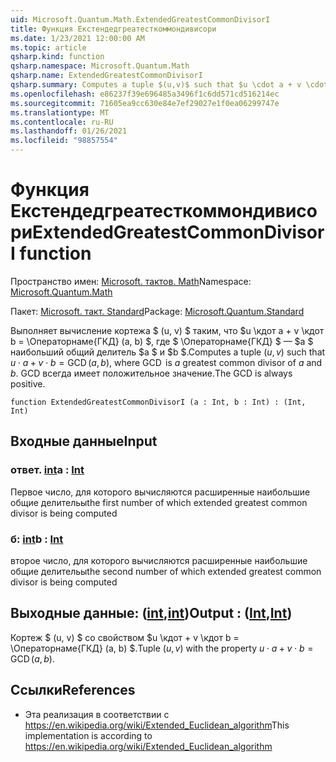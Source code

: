 ```yaml
---
uid: Microsoft.Quantum.Math.ExtendedGreatestCommonDivisorI
title: Функция Екстендедгреатесткоммондивисори
ms.date: 1/23/2021 12:00:00 AM
ms.topic: article
qsharp.kind: function
qsharp.namespace: Microsoft.Quantum.Math
qsharp.name: ExtendedGreatestCommonDivisorI
qsharp.summary: Computes a tuple $(u,v)$ such that $u \cdot a + v \cdot b = \operatorname{GCD}(a, b)$, where $\operatorname{GCD}$ is $a$ greatest common divisor of $a$ and $b$. The GCD is always positive.
ms.openlocfilehash: e86237f39e696485a3496f1c6dd571cd516214ec
ms.sourcegitcommit: 71605ea9cc630e84e7ef29027e1f0ea06299747e
ms.translationtype: MT
ms.contentlocale: ru-RU
ms.lasthandoff: 01/26/2021
ms.locfileid: "98857554"
---
```

# <a name="extendedgreatestcommondivisori-function"></a><span data-ttu-id="2eed3-102">Функция Екстендедгреатесткоммондивисори</span><span class="sxs-lookup"><span data-stu-id="2eed3-102">ExtendedGreatestCommonDivisorI function</span></span>

<span data-ttu-id="2eed3-103">Пространство имен: [Microsoft. тактов. Math](xref:Microsoft.Quantum.Math)</span><span class="sxs-lookup"><span data-stu-id="2eed3-103">Namespace: [Microsoft.Quantum.Math](xref:Microsoft.Quantum.Math)</span></span>

<span data-ttu-id="2eed3-104">Пакет: [Microsoft. такт. Standard](https://nuget.org/packages/Microsoft.Quantum.Standard)</span><span class="sxs-lookup"><span data-stu-id="2eed3-104">Package: [Microsoft.Quantum.Standard](https://nuget.org/packages/Microsoft.Quantum.Standard)</span></span>


<span data-ttu-id="2eed3-105">Выполняет вычисление кортежа $ (u, v) $ таким, что $u \кдот a + v \кдот b = \Операторнаме{ГКД} (a, b) $, где $ \Операторнаме{ГКД} $ — $a $ наибольший общий делитель $a $ и $b $.</span><span class="sxs-lookup"><span data-stu-id="2eed3-105">Computes a tuple $(u,v)$ such that $u \cdot a + v \cdot b = \operatorname{GCD}(a, b)$, where $\operatorname{GCD}$ is $a$ greatest common divisor of $a$ and $b$.</span></span> <span data-ttu-id="2eed3-106">GCD всегда имеет положительное значение.</span><span class="sxs-lookup"><span data-stu-id="2eed3-106">The GCD is always positive.</span></span>

```qsharp
function ExtendedGreatestCommonDivisorI (a : Int, b : Int) : (Int, Int)
```


## <a name="input"></a><span data-ttu-id="2eed3-107">Входные данные</span><span class="sxs-lookup"><span data-stu-id="2eed3-107">Input</span></span>

### <a name="a--int"></a><span data-ttu-id="2eed3-108">ответ. [int](xref:microsoft.quantum.lang-ref.int)</span><span class="sxs-lookup"><span data-stu-id="2eed3-108">a : [Int](xref:microsoft.quantum.lang-ref.int)</span></span>

<span data-ttu-id="2eed3-109">Первое число, для которого вычисляются расширенные наибольшие общие делительы</span><span class="sxs-lookup"><span data-stu-id="2eed3-109">the first number of which extended greatest common divisor is being computed</span></span>


### <a name="b--int"></a><span data-ttu-id="2eed3-110">б: [int](xref:microsoft.quantum.lang-ref.int)</span><span class="sxs-lookup"><span data-stu-id="2eed3-110">b : [Int](xref:microsoft.quantum.lang-ref.int)</span></span>

<span data-ttu-id="2eed3-111">второе число, для которого вычисляются расширенные наибольшие общие делительы</span><span class="sxs-lookup"><span data-stu-id="2eed3-111">the second number of which extended greatest common divisor is being computed</span></span>



## <a name="output--intint"></a><span data-ttu-id="2eed3-112">Выходные данные: ([int](xref:microsoft.quantum.lang-ref.int),[int](xref:microsoft.quantum.lang-ref.int))</span><span class="sxs-lookup"><span data-stu-id="2eed3-112">Output : ([Int](xref:microsoft.quantum.lang-ref.int),[Int](xref:microsoft.quantum.lang-ref.int))</span></span>

<span data-ttu-id="2eed3-113">Кортеж $ (u, v) $ со свойством $u \кдот + v \кдот b = \Операторнаме{ГКД} (a, b) $.</span><span class="sxs-lookup"><span data-stu-id="2eed3-113">Tuple $(u,v)$ with the property $u \cdot a + v \cdot b = \operatorname{GCD}(a, b)$.</span></span>

## <a name="references"></a><span data-ttu-id="2eed3-114">Ссылки</span><span class="sxs-lookup"><span data-stu-id="2eed3-114">References</span></span>

- <span data-ttu-id="2eed3-115">Эта реализация в соответствии с https://en.wikipedia.org/wiki/Extended_Euclidean_algorithm</span><span class="sxs-lookup"><span data-stu-id="2eed3-115">This implementation is according to https://en.wikipedia.org/wiki/Extended_Euclidean_algorithm</span></span>